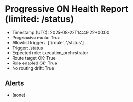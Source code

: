 # Progressive ON Health Report (limited: /status)

- Timestamp (UTC): 2025-08-23T14:49:22+00:00
- Progressive mode: True
- Allowlist triggers: ['/route', '/status']
- Trigger: /status
- Expected role: execution_orchestrator
- Route target OK: True
- Role enabled OK: True
- No routing drift: True

## Alerts
- (none)
